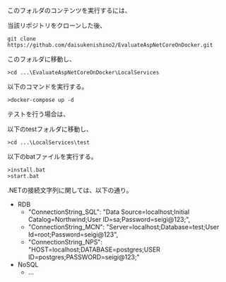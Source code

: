 このフォルダのコンテンツを実行するには、

当該リポジトリをクローンした後、
```
git clone https://github.com/daisukenishino2/EvaluateAspNetCoreOnDocker.git
```

このフォルダに移動し、
```
>cd ...\EvaluateAspNetCoreOnDocker\LocalServices
```

以下のコマンドを実行する。
```
>docker-compose up -d
```

テストを行う場合は、

以下のtestフォルダに移動し、
```
>cd ...\LocalServices\test
```

以下のbatファイルを実行する。
```
>install.bat
>start.bat
```

.NETの接続文字列に関しては、以下の通り。

- RDB
  - "ConnectionString_SQL": "Data Source=localhost;Initial Catalog=Northwind;User ID=sa;Password=seigi@123;",
  - "ConnectionString_MCN": "Server=localhost;Database=test;User Id=root;Password=seigi@123",
  - "ConnectionString_NPS": "HOST=localhost;DATABASE=postgres;USER ID=postgres;PASSWORD=seigi@123;"
- NoSQL
  - ...
